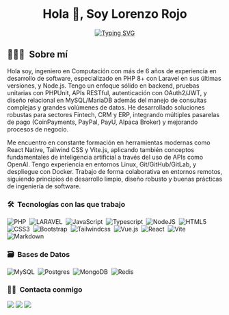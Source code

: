 <h1 align="center">Hola 👋, Soy Lorenzo Rojo</h1>

<p align="center">
  <a href="https://git.io/typing-svg"><img src="https://readme-typing-svg.demolab.com?font=Fira+Code&weight=600&pause=1000&color=224C8D&center=true&vCenter=true&width=435&lines=Ingeniero+de+Computaci%C3%B3n;Desarrollador+de+Software" alt="Typing SVG" /></a>
</p>

## 👨🏻‍💻 &nbsp;Sobre mí
Hola soy, ingeniero en Computación con más de 6 años de experiencia en desarrollo de software, especializado en PHP
8+ con Laravel en sus últimas versiones, y Node.js. Tengo un enfoque sólido en backend, pruebas unitarias con
PHPUnit, APIs RESTful, autenticación con OAuth2/JWT, y diseño relacional en MySQL/MariaDB además del
manejo de consultas complejas y grandes volúmenes de datos. He desarrollado soluciones robustas para
sectores Fintech, CRM y ERP, integrando múltiples pasarelas de pago (CoinPayments, PayPal, PayU, Alpaca
Broker) y mejorando procesos de negocio.

Me encuentro en constante formación en herramientas modernas como React Native, Tailwind CSS y Vite.js,
aplicando también conceptos fundamentales de inteligencia artificial a través del uso de APIs como OpenAI.
Tengo experiencia en entornos Linux, Git/GitHub/GitLab, y despliegue con Docker. Trabajo de forma
colaborativa en entornos remotos, siguiendo principios de desarrollo limpio, diseño robusto y buenas
prácticas de ingeniería de software.
 

### 🛠 &nbsp;Tecnologías con las que trabajo
![PHP](https://img.shields.io/badge/php-%23777BB4.svg?&style=for-the-badge&logo=php&logoColor=white)&nbsp;
![LARAVEL](https://img.shields.io/badge/laravel%20-%23FF2D20.svg?&style=for-the-badge&logo=laravel&logoColor=white)&nbsp;
![JavaScript](https://img.shields.io/badge/javascript-%23323330.svg?style=for-the-badge&logo=javascript&logoColor=%23F7DF1E)&nbsp;
![Typescript](https://img.shields.io/badge/typescript-%23007ACC.svg?style=for-the-badge&logo=typescript&logoColor=white
)&nbsp;
![NodeJS](https://img.shields.io/badge/node.js%20-%2343853D.svg?&style=for-the-badge&logo=node.js&logoColor=white)&nbsp;
![HTML5](https://img.shields.io/badge/html5-%23E34F26.svg?style=for-the-badge&logo=html5&logoColor=white)&nbsp;
![CSS3](https://img.shields.io/badge/css3-%231572B6.svg?style=for-the-badge&logo=css3&logoColor=white)&nbsp;
![Bootstrap](https://img.shields.io/badge/bootstrap-%23563D7C.svg?style=for-the-badge&logo=bootstrap&logoColor=white)&nbsp;
![Tailwindcss](https://img.shields.io/badge/tailwindcss-%2338B2AC.svg?style=for-the-badge&logo=tailwind-css&logoColor=white
)&nbsp;
![Vue.js](https://img.shields.io/badge/vuejs-%2335495e.svg?style=for-the-badge&logo=vuedotjs&logoColor=%234FC08D)&nbsp;
![React](https://img.shields.io/badge/react-%2320232a.svg?style=for-the-badge&logo=react&logoColor=%2361DAFB
)&nbsp;
![Vite](https://img.shields.io/badge/vite-%23646CFF.svg?style=for-the-badge&logo=vite&logoColor=white
)&nbsp;
![Markdown](https://img.shields.io/badge/markdown-%23000000.svg?style=for-the-badge&logo=markdown&logoColor=white)&nbsp;

### 🗃 &nbsp;Bases de Datos
![MySQL](https://img.shields.io/badge/mysql-%2300f.svg?&style=for-the-badge&logo=mysql&logoColor=white)&nbsp;
![Postgres](https://img.shields.io/badge/postgres-%23316192.svg?style=for-the-badge&logo=postgresql&logoColor=white)&nbsp;
![MongoDB](https://img.shields.io/badge/MongoDB-%234ea94b.svg?style=for-the-badge&logo=mongodb&logoColor=white)&nbsp;
![Redis](https://img.shields.io/badge/redis-%23DD0031.svg?style=for-the-badge&logo=redis&logoColor=white)&nbsp;

### 🤝🏻 &nbsp;Contacta conmigo
<a href="mailto:lorenzodev2020@gmail.com" target="_blank" ><img src="https://img.shields.io/badge/Gmail-D14836?style=for-the-badge&logo=gmail&logoColor=white"/></a>
<a href="https://www.linkedin.com/in/lorenzorojo12/" target="_blank"><img src="https://img.shields.io/badge/LinkedIn-0077B5?style=for-the-badge&logo=linkedin&logoColor=white"/></a>
<a href="https://x.com/lorenzodev20" target="_blank"><img src="https://img.shields.io/badge/X-000000?style=for-the-badge&logo=x&logoColor=white"/></a>

<!--
**lorenzodev20/lorenzodev20** is a ✨ _special_ ✨ repository because its `README.md` (this file) appears on your GitHub profile.

Here are some ideas to get you started:

- 🔭 I’m currently working on ...
- 🌱 I’m currently learning ...
- 👯 I’m looking to collaborate on ...
- 🤔 I’m looking for help with ...
- 💬 Ask me about ...
- 📫 How to reach me: ...
- 😄 Pronouns: ...
- ⚡ Fun fact: ...
-->
